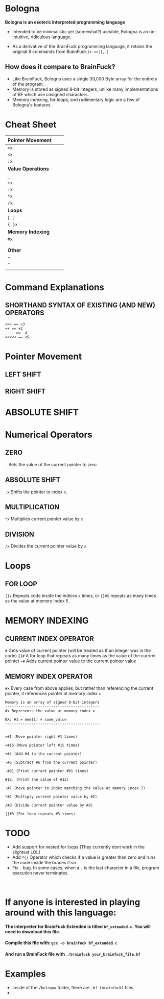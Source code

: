 # Bologna
**Bologna is an esoteric interpreted programming language**
- Intended to be minimalistic yet (somewhat?) useable, Bologna is an un-intuitive, ridiculous language.

- As a derivative of the BrainFuck programming language, it retains the original 8 commands from BrainFuck (```+-<>[],.```)

## How does it compare to BrainFuck?
- Like BrainFuck, Bologna uses a single 30,000 Byte array for the entirety of the program.
- Memory is stored as signed 8-bit integers, unlike many implementations of BF which use unsigned characters.
- Memory indexing, for loops, and rudimentary logic are a few of Bologna's features.

# Cheat Sheet

| Pointer Movement |      |      |
|------------------|------|------|
| ```>x```               |      |      |
| ```<x```               |      |      |
| ```:x```            |      |      |
| **Value Operations** |      |      |
| ```_```               |      |      |
| ```+x```               |      |      |
| ```-x```               |      |      |
| ```*x```               |      |      |
| ```/x```               |      |      |
| **Loops**            |      |      |
| ```[ ]```              |      |      |
| ```{ }x```             |      |      |
| **Memory Indexing**  |      |      |
| ```#x```               |      |      |
|                  |      |      |
|                  |      |      |
|  **Other**                |      |      |
|   ```~```           |      |      |
|   ```"```           |      |      |
|            |      |      |


# Command Explanations

## SHORTHAND SYNTAX OF EXISTING (AND NEW) OPERATORS
```brainfuck
>>> == >3
++ == +2
---- == -4
<<<<< == <5
```

# Pointer Movement

## LEFT SHIFT

## RIGHT SHIFT

# ABSOLUTE SHIFT

# Numerical Operators

## ZERO
```_``` Sets the value of the current pointer to zero

## ABSOLUTE SHIFT
```:x``` Shifts the pointer to index ```x```.

## MULTIPLICATION
```*x``` Multiplies current pointer value by ```x``` 

## DIVISION
```/x``` Divides the current pointer value by ```x```

# Loops

## FOR LOOP
```{}x``` Repeats code inside the indices ```x``` times, or ```{}#5``` repeats as many times as the value at memory index 5.

# MEMORY INDEXING

## CURRENT INDEX OPERATOR
```#``` Gets value of current pointer (will be treated as if an integer was in the code)
```{}#``` A for loop that repeats as many times as the value of the current pointer
```+#``` Adds current pointer value to the current pointer value

## MEMORY INDEX OPERATOR
```#x``` Every case from above applies, but rather than referencing the current pointer, it references pointer at memory index ```x```
```brainfuck
Memory is an array of signed 8-bit integers
-------------------------------------------
#x Represents the value at memory index x

EX: #1 = mem[1] = some_value
-------------------------------------------


>#1 (Move pointer right #1 times)

<#15 (Move pointer left #15 times)

+#4 (Add #4 to the current pointer)

-#6 (Subtract #6 from the current pointer)

.#91 (Print current pointer #91 times)

#12. (Print the value of #12)

:#7 (Move pointer to index matching the value at memory index 7)

*#2 (Multiply current pointer value by #2)

/#8 (Divide current pointer value by #8)

{}#3 (For loop repeats #3 times)
```

# TODO
- Add support for nested for loops (They currently dont work in the slightest LOL)
- Add ```?{}``` Operator which checks if a value is greater than zero and runs the code inside the braces if so.
- Fix ```.``` bug. In some cases, when a ```.``` is the last character in a file, program execution never terminates.

<br>

# If anyone is interested in playing around with this language:

#### The interpreter for BrainFuck Extended is titled ```bf_extended.c```. You will need to download this file.

####  Compile this file with: ```gcc -o brainfuck bf_extended.c```

#### And run a BrainFuck file with ```./brainfuck your_brainfuck_file.bf```

# Examples
- Inside of the ```/bologna``` folder, there are ```.bf (brainfuck)``` files. 
- 